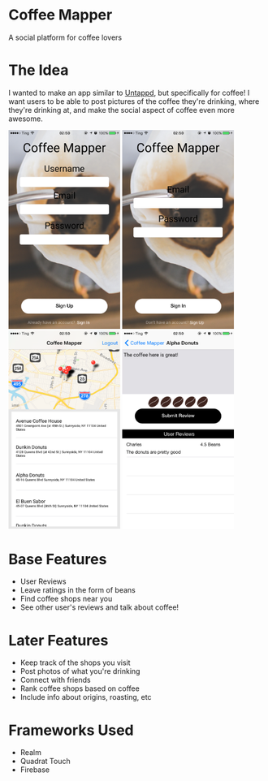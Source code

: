 # Coffee Mapper
A social platform for coffee lovers

# The Idea
I wanted to make an app similar to <a href="https://untappd.com">Untappd</a>, but specifically for coffee! I want users to be able to post pictures of the coffee they're drinking, where they're drinking at, and make the social aspect of coffee even more awesome.

<img src="https://github.com/charleshkang/Coffee-Mapper/blob/master/Images/CM1.png" width="220" />
<img src="https://github.com/charleshkang/Coffee-Mapper/blob/master/Images/CM2.png" width="220" />
<img src="https://github.com/charleshkang/Coffee-Mapper/blob/master/Images/CM3.png" width="220" />
<img src="https://github.com/charleshkang/Coffee-Mapper/blob/master/Images/CM4.png" width="220" />

# Base Features
<ul>
  <li>User Reviews</li>
  <li>Leave ratings in the form of beans</li>
  <li>Find coffee shops near you</li>
  <li>See other user's reviews and talk about coffee!</li>
</ul>

# Later Features
<ul>
  <li>Keep track of the shops you visit</li>
  <li>Post photos of what you're drinking</li>
  <li>Connect with friends</li>
  <li>Rank coffee shops based on coffee</li>
  <li>Include info about origins, roasting, etc</li>
</ul>

# Frameworks Used
<ul>
  <li>Realm</li>
  <li>Quadrat Touch</li>
  <li>Firebase</li>
</ul>
